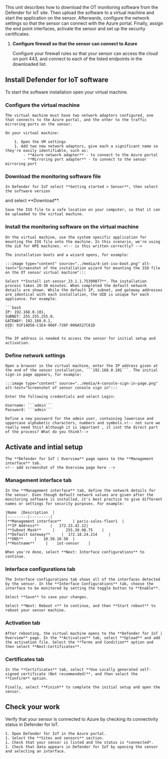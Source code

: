 This unit describes how to download the OT monitoring software from the Defender for IoT site. Then upload the software to a virtual machine and start the application on the sensor. Afterwards, configure the network settings so that the sensor can connect with the Azure portal. Finally, assign the end point interfaces, activate the sensor and set up the security certificates.

1. **Configure firewall so that the sensor can connect to Azure**

    <!--previous module add after download activation file - save list of endpoints-->

    Configure your firewall rules so that your sensor can access the cloud on port 443, and connect to each of the listed endpoints in the downloaded list.
<!-- Cat has said to use H2 headings as we did in unit 3. But I used numbering as we did in LM3, as per Batami (i think), I have changed it but I am not sure how this applies to uniformity between modules? THe other difference is there are more steps here? -->

## Install Defender for IoT software

To start the software installation open your virtual machine.

### Configure the virtual machine

    The virtual machine must have two network adapters configured, one that connects to the Azure portal, and the other to the traffic mirroring ports on the sensor.

    On your virtual machine:

        1. Open the VM settings
        1. Add two new network adaptors, give each a significant name so they're easily identifiable, such as:
            - **Azure network adapter** - to connect to the Azure portal
            - **Mirroring port adapter** - to connect to the sensor mirroring port

### Download the monitoring software file

    In Defender for IoT select **Getting started > Sensor**, then select the software version 
<!-- what are the software names - can i copy a name from the Jenkins list of software? --> and select **Download**.

    Save the ISO file to a safe location on your computer, so that it can be uploaded to the virtual machine. 
<!-- [Is this correct? can it be saved directly to the virtual machine?]-->

### Install the monitoring software on the virtual machine

    On the virtual machine, use the system specific application for mounting the ISO file onto the machine. In this scenario, we're using the iLO for HPE machines. <!-- is this written correctly? -->

    The installation boots and a wizard opens, for example:

    :::image type="content" source="../media/4-iot-iso-boot.png" alt-text="Screenshot of the installation wizard for mounting the ISO file on the OT sensor virtual machine":::

    Select **Install iot-sensor_23.1.1.75399077**. The installation process takes 20-30 minutes. When completed the default network details are shown. While the default IP, subnet, and gateway addresses are identical with each installation, the UID is unique for each appliance. For example:

    ```bash
    IP: 192.168.0.101, 
    SUBNET: 255.255.255.0, 
    GATEWAY: 192.168.0.1,
    UID: 91F14D56-C1E4-966F-726F-006A527C61D
    ```

    The IP address is needed to access the sensor for initial setup and activation.

### Define network settings

    Open a browser in the virtual machine, enter the IP address given at the end of the sensor installation, ```192.168.0.101```. The initial sign-in page appears, for example:

    :::image type="content" source="../media/4-console-sign-in-page.png" alt-text="Screenshot of sensor console sign in":::

    Enter the following credentials and select Login:

    Username: ```admin```
    Password: ```admin```

    Define a new password for the admin user, containing lowercase and uppercase alphabetic characters, numbers and symbols.<!-- not sure we really need this? Although it is important , it isnt the direct part of the process? What do you think?-->
<!-- what login credentials are to be used? -->
## Activate and intial setup

    The **Defender for IoT | Overview** page opens to the **Management interface** tab.
    <!-- add screenshot of the Overview page here -->

### Management interface tab

    In the **Management interface** tab, define the network details for the sensor. Even though default network values are given after the monitoring software is installed, it's best practice to give different names or settings for security purposes. For example:
<!-- check data with engineer -->

    |Name  |Description  |
    |---------|---------|
    |**Management interface**     | paris-sales-floor1  |
    |**IP Address**     |   172.23.42.12|
    |**Subnet Mask**     |     255.20.98.75    |
    |**Default Gateway**     |  172.18.24.214     |
    |**DNS**     |   10.50.10.50  |
    |**Hostname**     |    iot-sensor    |

    When you're done, select **Next: Interface configurations** to continue.

### Interface configurations tab
<!-- should the content of the next 3 sections be numbered as a procedure or are they too short?-->
    The Interface configurations tab shows all of the interfaces detected by the sensor. In the **Interface Configurations** tab, choose the interface to be monitored by setting the toggle button to **Enable**.

    Select **Save** to save your changes.

    Select **Next: Reboot >** to continue, and then **Start reboot** to reboot your sensor machine.

### Activation tab

    After rebooting, the virtual machine opens to the **Defender for IoT | Overview** page. In the **Activation** tab, select **Upload** and add the activation file. Select the **Terms and Condition** option and then select **Next:Certificates**.

### Certificates tab

    In the **Certificates** tab, select **Use Locally generated self-signed certificate (Not recommended)**, and then select the **Confirm** option.

    Finally, select **Finish** to complete the initial setup and open the sensor.

## Check your work

Verify that your sensor is connected to Azure by checking its connectivity status in Defender for IoT.

    1. Open Defender for IoT in the Azure portal. 
    1. Select the **Sites and sensors** section. 
    1. Check that your sensor is listed and the status is *connected*.
    1. Check that data appears in Defender for IoT by opening the sensor and selecting an interface.
<!-- is this last point correct?-->
<!-- Cat: Add screenshot image of a successful outcome-->